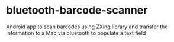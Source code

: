 # bluetooth-barcode-scanner
Android app to scan barcodes using ZXing library and transfer the information to a Mac via bluetooth to populate a text field
